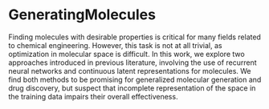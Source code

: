 # GeneratingMolecules

Finding molecules with desirable properties is critical for many fields related to chemical engineering. However, this task is not at all trivial, as optimization in molecular space is difficult. In this work, we explore two approaches introduced in previous literature, involving the use of recurrent neural networks and continuous latent representations for molecules. We find both methods to be promising for generalized molecular generation and drug discovery, but suspect that incomplete representation of the space in the training data impairs their overall effectiveness.
